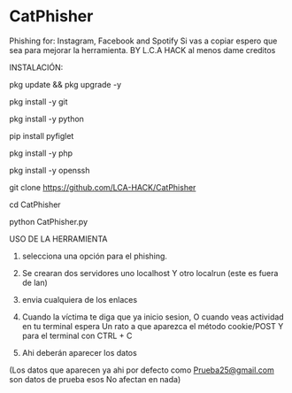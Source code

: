 # CatPhisher
Phishing for: Instagram, Facebook and Spotify
Si vas a copiar espero que sea para mejorar la herramienta.
BY L.C.A HACK
al menos dame creditos


INSTALACIÓN:

pkg update && pkg upgrade -y

pkg install -y git

pkg install -y python

pip install pyfiglet

pkg install -y php

pkg install -y openssh

git clone https://github.com/LCA-HACK/CatPhisher

cd CatPhisher

python CatPhisher.py



USO DE LA HERRAMIENTA


1. selecciona una opción para el phishing.

2. Se crearan dos servidores uno localhost
Y otro localrun (este es fuera de lan)

3. envia cualquiera de los enlaces 

4. Cuando la víctima te diga que ya inicio sesion,
O cuando veas actividad en tu terminal espera
Un rato a que aparezca el método cookie/POST
Y para el terminal con CTRL + C 


5. Ahi deberán aparecer los datos 

(Los datos que aparecen ya ahi por defecto como 
Prueba25@gmail.com son datos de prueba esos
No afectan en nada)
